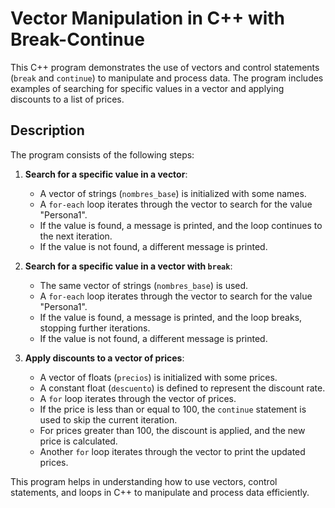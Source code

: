 
# Vector Manipulation in C++ with Break-Continue

This C++ program demonstrates the use of vectors and control statements (`break` and `continue`) to manipulate and process data. The program includes examples of searching for specific values in a vector and applying discounts to a list of prices.

## Description

The program consists of the following steps:

1. **Search for a specific value in a vector**:
    - A vector of strings (`nombres_base`) is initialized with some names.
    - A `for-each` loop iterates through the vector to search for the value "Persona1".
    - If the value is found, a message is printed, and the loop continues to the next iteration.
    - If the value is not found, a different message is printed.

2. **Search for a specific value in a vector with `break`**:
    - The same vector of strings (`nombres_base`) is used.
    - A `for-each` loop iterates through the vector to search for the value "Persona1".
    - If the value is found, a message is printed, and the loop breaks, stopping further iterations.
    - If the value is not found, a different message is printed.

3. **Apply discounts to a vector of prices**:
    - A vector of floats (`precios`) is initialized with some prices.
    - A constant float (`descuento`) is defined to represent the discount rate.
    - A `for` loop iterates through the vector of prices.
    - If the price is less than or equal to 100, the `continue` statement is used to skip the current iteration.
    - For prices greater than 100, the discount is applied, and the new price is calculated.
    - Another `for` loop iterates through the vector to print the updated prices.

This program helps in understanding how to use vectors, control statements, and loops in C++ to manipulate and process data efficiently.

